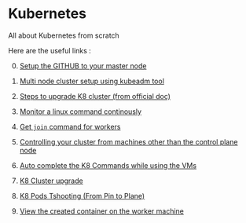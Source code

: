 # Kubernetes

All about Kubernetes from scratch

Here are the useful links :

0. [Setup the GITHUB to your master node](https://github.com/codesclutter/kubernetes/wiki/Setup-the-GITHUB-to-your-master-node)

1. [Multi node cluster setup using kubeadm tool](https://github.com/codesclutter/kubernetes/wiki/Multi-node-cluster-setup-using-kubeadm-tool)

2. [Steps to upgrade K8 cluster (from official doc)](https://github.com/codesclutter/kubernetes/wiki/steps-to-upgrade-K8-cluster-(from-official-doc))

3. [Monitor a linux command continously](https://github.com/codesclutter/kubernetes/wiki/Monitor-a-linux-command-continously)

4. [Get `join` command for workers](https://github.com/codesclutter/kubernetes/wiki/Get-%60join%60-command-for-workers)

5. [Controlling your cluster from machines other than the control plane node](https://github.com/codesclutter/kubernetes/wiki/Controlling-your-cluster-from-machines-other-than-the-control-plane-node)

6. [Auto complete the K8 Commands while using the VMs](https://github.com/codesclutter/kubernetes/wiki/Auto-complete-the-K8-Commands-while-using-the-VMs)

7. [K8 Cluster upgrade](https://github.com/codesclutter/kubernetes/wiki/K8-Cluster-upgrade)

8. [K8 Pods Tshooting (From Pin to Plane)](https://github.com/codesclutter/kubernetes/wiki/K8-Pods-Tshooting-(From-Pin-to-Plane))

9. [View the created container on the worker machine](https://github.com/codesclutter/kubernetes/wiki/View-the-created-container-on-the-worker-machine)

